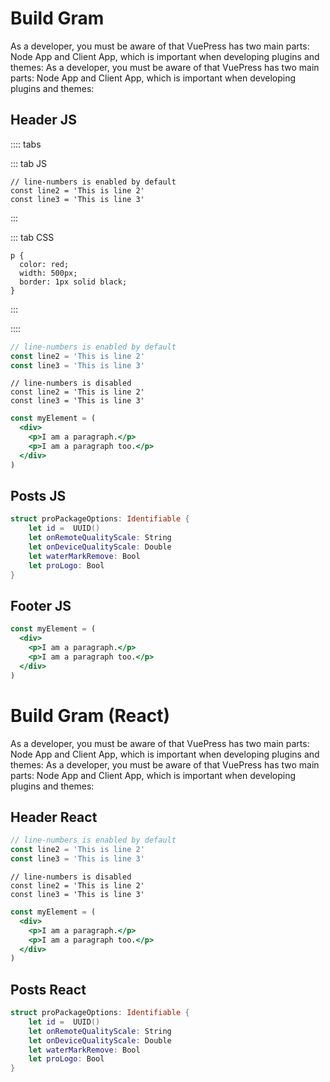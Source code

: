 # Build Gram

As a developer, you must be aware of that VuePress has two main parts: Node App and Client App, which is important when developing plugins and themes:
As a developer, you must be aware of that VuePress has two main parts: Node App and Client App, which is important when developing plugins and themes:

## Header JS

 <!-- <iframe width="600" height="600" src="https://stackblitz.com/edit/js-pd7hfx?embed=1&file=index.js"></iframe> -->

<iframeComp ihtml="https://stackblitz.com/edit/js-pd7hfx?embed=1&file=index.js"></iframeComp>

:::: tabs

::: tab JS

```js:no-line-numbers
// line-numbers is enabled by default
const line2 = 'This is line 2'
const line3 = 'This is line 3'
```

:::

::: tab CSS

```css:no-line-numbers
p {
  color: red;
  width: 500px;
  border: 1px solid black;
}
```

:::

::::

```ts
// line-numbers is enabled by default
const line2 = 'This is line 2'
const line3 = 'This is line 3'
```

```ts:no-line-numbers
// line-numbers is disabled
const line2 = 'This is line 2'
const line3 = 'This is line 3'
```

```jsx
const myElement = (
  <div>
    <p>I am a paragraph.</p>
    <p>I am a paragraph too.</p>
  </div>
)
```

## Posts JS

```swift
struct proPackageOptions: Identifiable {
    let id =  UUID()
    let onRemoteQualityScale: String
    let onDeviceQualityScale: Double
    let waterMarkRemove: Bool
    let proLogo: Bool
}
```

## Footer JS

```jsx
const myElement = (
  <div>
    <p>I am a paragraph.</p>
    <p>I am a paragraph too.</p>
  </div>
)
```

# Build Gram (React)

As a developer, you must be aware of that VuePress has two main parts: Node App and Client App, which is important when developing plugins and themes:
As a developer, you must be aware of that VuePress has two main parts: Node App and Client App, which is important when developing plugins and themes:

## Header React

```ts
// line-numbers is enabled by default
const line2 = 'This is line 2'
const line3 = 'This is line 3'
```

```ts:no-line-numbers
// line-numbers is disabled
const line2 = 'This is line 2'
const line3 = 'This is line 3'
```

```jsx
const myElement = (
  <div>
    <p>I am a paragraph.</p>
    <p>I am a paragraph too.</p>
  </div>
)
```

## Posts React

```swift
struct proPackageOptions: Identifiable {
    let id =  UUID()
    let onRemoteQualityScale: String
    let onDeviceQualityScale: Double
    let waterMarkRemove: Bool
    let proLogo: Bool
}
```
